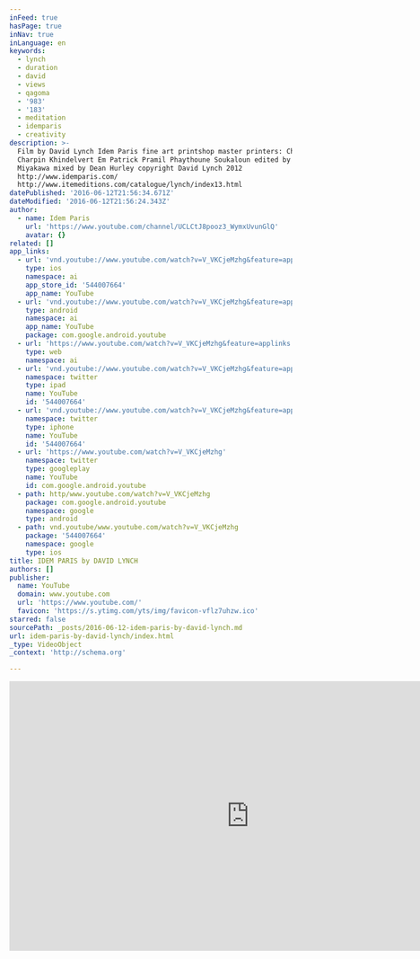 ```yaml
---
inFeed: true
hasPage: true
inNav: true
inLanguage: en
keywords:
  - lynch
  - duration
  - david
  - views
  - qagoma
  - '983'
  - '183'
  - meditation
  - idemparis
  - creativity
description: >-
  Film by David Lynch Idem Paris fine art printshop master printers: Christian
  Charpin Khindelvert Em Patrick Pramil Phaythoune Soukaloun edited by Noriko
  Miyakawa mixed by Dean Hurley copyright David Lynch 2012
  http://www.idemparis.com/
  http://www.itemeditions.com/catalogue/lynch/index13.html
datePublished: '2016-06-12T21:56:34.671Z'
dateModified: '2016-06-12T21:56:24.343Z'
author:
  - name: Idem Paris
    url: 'https://www.youtube.com/channel/UCLCtJ8pooz3_WymxUvunGlQ'
    avatar: {}
related: []
app_links:
  - url: 'vnd.youtube://www.youtube.com/watch?v=V_VKCjeMzhg&feature=applinks'
    type: ios
    namespace: ai
    app_store_id: '544007664'
    app_name: YouTube
  - url: 'vnd.youtube://www.youtube.com/watch?v=V_VKCjeMzhg&feature=applinks'
    type: android
    namespace: ai
    app_name: YouTube
    package: com.google.android.youtube
  - url: 'https://www.youtube.com/watch?v=V_VKCjeMzhg&feature=applinks'
    type: web
    namespace: ai
  - url: 'vnd.youtube://www.youtube.com/watch?v=V_VKCjeMzhg&feature=applinks'
    namespace: twitter
    type: ipad
    name: YouTube
    id: '544007664'
  - url: 'vnd.youtube://www.youtube.com/watch?v=V_VKCjeMzhg&feature=applinks'
    namespace: twitter
    type: iphone
    name: YouTube
    id: '544007664'
  - url: 'https://www.youtube.com/watch?v=V_VKCjeMzhg'
    namespace: twitter
    type: googleplay
    name: YouTube
    id: com.google.android.youtube
  - path: http/www.youtube.com/watch?v=V_VKCjeMzhg
    package: com.google.android.youtube
    namespace: google
    type: android
  - path: vnd.youtube/www.youtube.com/watch?v=V_VKCjeMzhg
    package: '544007664'
    namespace: google
    type: ios
title: IDEM PARIS by DAVID LYNCH
authors: []
publisher:
  name: YouTube
  domain: www.youtube.com
  url: 'https://www.youtube.com/'
  favicon: 'https://s.ytimg.com/yts/img/favicon-vflz7uhzw.ico'
starred: false
sourcePath: _posts/2016-06-12-idem-paris-by-david-lynch.md
url: idem-paris-by-david-lynch/index.html
_type: VideoObject
_context: 'http://schema.org'

---
```

<iframe src="https://cdn.embedly.com/widgets/media.html?src=https%3A%2F%2Fwww.youtube.com%2Fembed%2FV_VKCjeMzhg%3Ffeature%3Doembed&amp;url=http%3A%2F%2Fwww.youtube.com%2Fwatch%3Fv%3DV_VKCjeMzhg&amp;image=https%3A%2F%2Fi.ytimg.com%2Fvi%2FV_VKCjeMzhg%2Fhqdefault.jpg&amp;key=b7d04c9b404c499eba89ee7072e1c4f7&amp;type=text%2Fhtml&amp;schema=youtube" width="854" height="480" scrolling="no" frameborder="0" allowfullscreen="" style=""></iframe>